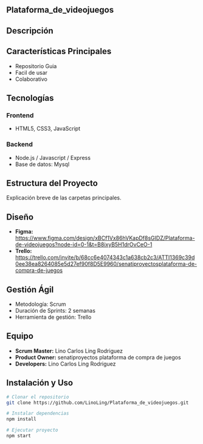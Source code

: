  ## Plataforma_de_videojuegos

## Descripción


## Características Principales
- Repositorio Guia
- Facil de usar
- Colaborativo

## Tecnologías
### Frontend
- HTML5, CSS3, JavaScript

### Backend 
- Node.js / Javascript / Express
- Base de datos: Mysql

## Estructura del Proyecto
Explicación breve de las carpetas principales.

## Diseño
- **Figma:** https://www.figma.com/design/xBCf1Vx86hVKapDf8sGIDZ/Plataforma-de-videojuegos?node-id=0-1&t=B8ixyB5H1drOvCeO-1
- **Trello:** https://trello.com/invite/b/68cc6e4074343c1a638cb2c3/ATTI1369c39d0ee38ea8264085e5d27ef90f8D5E9960/senatiproyectosplataforma-de-compra-de-juegos

## Gestión Ágil
- Metodología: Scrum
- Duración de Sprints: 2 semanas
- Herramienta de gestión: Trello

## Equipo
- **Scrum Master:** Lino Carlos Ling Rodriguez
- **Product Owner:** senatiproyectos plataforma de compra de juegos
- **Developers:** Lino Carlos Ling Rodriguez

## Instalación y Uso
```bash
# Clonar el repositorio
git clone https://github.com/LinoLing/Plataforma_de_videojuegos.git

# Instalar dependencias
npm install

# Ejecutar proyecto
npm start